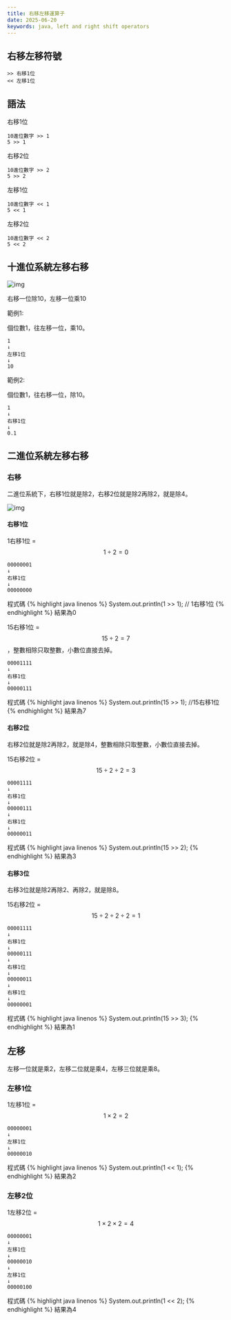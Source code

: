 ```yaml
---
title: 右移左移運算子
date: 2025-06-20
keywords: java, left and right shift operators
---
```

## 右移左移符號
```
>> 右移1位
<< 左移1位
```

## 語法
右移1位
```
10進位數字 >> 1
5 >> 1
```

右移2位
```
10進位數字 >> 2
5 >> 2
```

左移1位
```
10進位數字 << 1
5 << 1
```

左移2位
```
10進位數字 << 2
5 << 2
```

## 十進位系統左移右移

![img]({{site.imgurl}}/java/decimal.png)

右移一位除10，左移一位乘10

範例1:

個位數1，往左移一位，乘10。
```
1
↓
左移1位
↓
10
```

範例2:

個位數1，往右移一位，除10。
```
1
↓
右移1位
↓
0.1
```

## 二進位系統左移右移
### 右移
二進位系統下，右移1位就是除2，右移2位就是除2再除2，就是除4。

![img]({{site.imgurl}}/java/binary_shift1.png)

#### 右移1位
1右移1位 = $$ 1 \div 2 = 0 $$
```
00000001
↓
右移1位
↓
00000000
```

程式碼
{% highlight java linenos %}
System.out.println(1 >> 1);  // 1右移1位
{% endhighlight %}
結果為0


15右移1位 = $$ 15 \div 2 = 7 $$，整數相除只取整數，小數位直接去掉。
```
00001111
↓
右移1位
↓
00000111
```

程式碼
{% highlight java linenos %}
System.out.println(15 >> 1);  //15右移1位
{% endhighlight %}
結果為7

#### 右移2位
右移2位就是除2再除2，就是除4，整數相除只取整數，小數位直接去掉。

15右移2位 = $$ 15 \div 2 \div 2 = 3 $$
```
00001111
↓
右移1位
↓
00000111
↓
右移1位
↓
00000011
```
程式碼
{% highlight java linenos %}
System.out.println(15 >> 2);
{% endhighlight %}
結果為3

#### 右移3位
右移3位就是除2再除2、再除2，就是除8。

15右移2位 = $$ 15 \div 2 \div 2 \div 2 = 1 $$
```
00001111
↓
右移1位
↓
00000111
↓
右移1位
↓
00000011
↓
右移1位
↓
00000001
```

程式碼
{% highlight java linenos %}
System.out.println(15 >> 3);
{% endhighlight %}
結果為1

## 左移
左移一位就是乘2，左移二位就是乘4，左移三位就是乘8。

### 左移1位
1左移1位 = $$ 1 \times 2 = 2 $$
```
00000001
↓
左移1位
↓
00000010
```

程式碼
{% highlight java linenos %}
System.out.println(1 << 1);
{% endhighlight %}
結果為2

### 左移2位
1左移2位 = $$ 1 \times 2 \times 2 = 4 $$
```
00000001
↓
左移1位
↓
00000010
↓
左移1位
↓
00000100
```

程式碼
{% highlight java linenos %}
System.out.println(1 << 2);
{% endhighlight %}
結果為4

